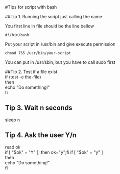 #Tips for script with bash  

##Tip 1. Running the script just calling the name  

You first line in file should be the line bellow  
```
#!/bin/bash  
```

Put your script in /usr/bin and give execute permission  
```
chmod 755 /usr/bin/your-script  
```

You can put in /usr/sbin, but you have to call sudo first  

##Tip 2. Test if a file exist  
if (test -e the-file)  
then   
  echo "Do something!"  
fi  

## Tip 3. Wait n seconds  
sleep n  

## Tip 4. Ask the user Y/n  
read ok  
if [ "$ok" = "Y" ]; then ok="y";fi  
if [ "$ok" = "y" ]  
then  
	echo "Do something!"  
fi  


